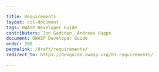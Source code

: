 ```yaml
---

title: Requirements
layout: col-document
tags: OWASP Developer Guide
contributors: Jon Gadsden, Andreas Happe
document: OWASP Developer Guide
order: 500
permalink: /draft/requirements/
redirect_to: https://devguide.owasp.org/03-requirements/

---
```

